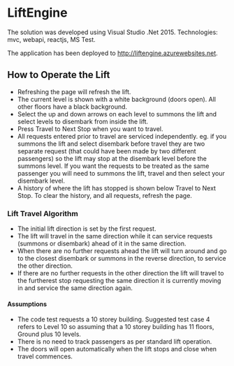 # LiftEngine
The solution was developed using Visual Studio .Net 2015.  Technologies: mvc, webapi, reactjs, MS Test.

The application has been deployed to http://liftengine.azurewebsites.net.

## How to Operate the Lift
* Refreshing the page will refresh the lift.
* The current level is shown with a white background (doors open).  All other floors have a black background.
* Select the up and down arrows on each level to summons the lift and select levels to disembark from inside the lift.
* Press Travel to Next Stop when you want to travel.  
* All requests entered prior to travel are serviced independently.  eg. if you summons the lift and select disembark before travel they 
are two separate request (that could have been made by two different passengers) so the lift may stop at the disembark level before the 
summons level.  If you want the requests to be treated as the same passenger you will need to summons the lift, travel and then select 
your disembark level.
* A history of where the lift has stopped is shown below Travel to Next Stop.  To clear the history, and all requests, refresh the page.

### Lift Travel Algorithm
* The initial lift direction is set by the first request.
* The lift will travel in the same direction while it can service requests (summons or disembark) ahead of it in the same direction.
* When there are no further requests ahead the lift will turn around and go to the closest disembark or summons in the reverse direction,
to service the other direction.
* If there are no further requests in the other direction the lift will travel to the furtherest stop requesting the same direction it
is currently moving in and service the same direction again.

#### Assumptions
* The code test requests a 10 storey building.  Suggested test case 4 refers to Level 10 so assuming that a 10 storey building has 11 floors, 
Ground plus 10 levels.
* There is no need to track passengers as per standard lift operation.
* The doors will open automatically when the lift stops and close when travel commences.
